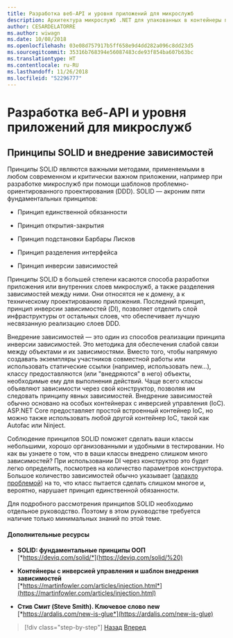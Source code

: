 ```yaml
---
title: Разработка веб-API и уровня приложений для микрослужб
description: Архитектура микрослужб .NET для упакованных в контейнеры приложений .NET | Краткое описание принципов SOLID для проектирования уровня приложений.
author: CESARDELATORRE
ms.author: wiwagn
ms.date: 10/08/2018
ms.openlocfilehash: 03e08d757917b5ff658e9d4dd282a096c8dd23d5
ms.sourcegitcommit: 35316b768394e56087483cde93f854ba607b63bc
ms.translationtype: HT
ms.contentlocale: ru-RU
ms.lasthandoff: 11/26/2018
ms.locfileid: "52296777"
---
```

# <a name="design-the-microservice-application-layer-and-web-api"></a>Разработка веб-API и уровня приложений для микрослужб

## <a name="use-solid-principles-and-dependency-injection"></a>Принципы SOLID и внедрение зависимостей

Принципы SOLID являются важными методами, применяемыми в любом современном и критически важном приложении, например при разработке микрослужб при помощи шаблонов проблемно-ориентированного проектирования (DDD). SOLID — акроним пяти фундаментальных принципов:

- Принцип единственной обязанности

- Принцип открытия-закрытия

- Принцип подстановки Барбары Лисков

- Принцип разделения интерфейса

- Принцип инверсии зависимостей

Принципы SOLID в большей степени касаются способа разработки приложения или внутренних слоев микрослужб, а также разделения зависимостей между ними. Они относятся не к домену, а к техническому проектированию приложения. Последний принцип, принцип инверсии зависимостей (DI), позволяет отделить слой инфраструктуры от остальных слоев, что обеспечивает лучшую несвязанную реализацию слоев DDD.

Внедрение зависимостей — это один из способов реализации принципа инверсии зависимостей. Это методика для обеспечения слабой связи между объектами и их зависимостями. Вместо того, чтобы напрямую создавать экземпляры участников совместной работы или использовать статические ссылки (например, использовать new…), классу предоставляются (или "внедряются" в него) объекты, необходимые ему для выполнения действий. Чаще всего классы объявляют зависимости через свой конструктор, позволяя им следовать принципу явных зависимостей. Внедрение зависимостей обычно основано на особых контейнерах с инверсией управления (IoC). ASP.NET Core предоставляет простой встроенный контейнер IoC, но можно также использовать любой другой контейнер IoC, такой как Autofac или Ninject.

Соблюдение принципов SOLID поможет сделать ваши классы небольшими, хорошо организованными и удобными в тестировании. Но как вы узнаете о том, что в ваши классы внедрено слишком много зависимостей? При использовании DI через конструктор это будет легко определить, посмотрев на количество параметров конструктора. Большое количество зависимостей обычно указывает ([запахло проблемой](https://deviq.com/code-smells/)) на то, что класс пытается сделать слишком многое и, вероятно, нарушает принцип единственной обязанности.

Для подробного рассмотрения принципов SOLID необходимо отдельное руководство. Поэтому в этом руководстве требуется наличие только минимальных знаний по этой теме.

#### <a name="additional-resources"></a>Дополнительные ресурсы

- **SOLID: фундаментальные принципы ООП** \
  [*https://deviq.com/solid/*](https://deviq.com/solid/%20)

- **Контейнеры с инверсией управления и шаблон внедрения зависимостей** \
  [*https://martinfowler.com/articles/injection.html*](https://martinfowler.com/articles/injection.html)

- **Стив Смит (Steve Smith). Ключевое слово new** \
  [*https://ardalis.com/new-is-glue*](https://ardalis.com/new-is-glue)

>[!div class="step-by-step"]
[Назад](nosql-database-persistence-infrastructure.md)
[Вперед](microservice-application-layer-implementation-web-api.md)
